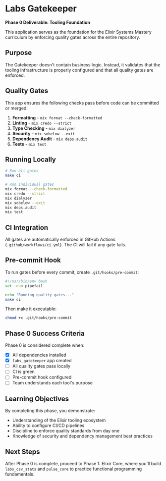 # Labs Gatekeeper

**Phase 0 Deliverable: Tooling Foundation**

This application serves as the foundation for the Elixir Systems Mastery curriculum by enforcing quality gates across the entire repository.

## Purpose

The Gatekeeper doesn't contain business logic. Instead, it validates that the tooling infrastructure is properly configured and that all quality gates are enforced.

## Quality Gates

This app ensures the following checks pass before code can be committed or merged:

1. **Formatting** - `mix format --check-formatted`
2. **Linting** - `mix credo --strict`
3. **Type Checking** - `mix dialyzer`
4. **Security** - `mix sobelow --exit`
5. **Dependency Audit** - `mix deps.audit`
6. **Tests** - `mix test`

## Running Locally

```bash
# Run all gates
make ci

# Run individual gates
mix format --check-formatted
mix credo --strict
mix dialyzer
mix sobelow --exit
mix deps.audit
mix test
```

## CI Integration

All gates are automatically enforced in GitHub Actions (`.github/workflows/ci.yml`). The CI will fail if any gate fails.

## Pre-commit Hook

To run gates before every commit, create `.git/hooks/pre-commit`:

```bash
#!/usr/bin/env bash
set -euo pipefail

echo "Running quality gates..."
make ci
```

Then make it executable:

```bash
chmod +x .git/hooks/pre-commit
```

## Phase 0 Success Criteria

Phase 0 is considered complete when:

- [x] All dependencies installed
- [x] `labs_gatekeeper` app created
- [ ] All quality gates pass locally
- [ ] CI is green
- [ ] Pre-commit hook configured
- [ ] Team understands each tool's purpose

## Learning Objectives

By completing this phase, you demonstrate:

- Understanding of the Elixir tooling ecosystem
- Ability to configure CI/CD pipelines
- Discipline to enforce quality standards from day one
- Knowledge of security and dependency management best practices

## Next Steps

After Phase 0 is complete, proceed to Phase 1: Elixir Core, where you'll build `labs_csv_stats` and `pulse_core` to practice functional programming fundamentals.
